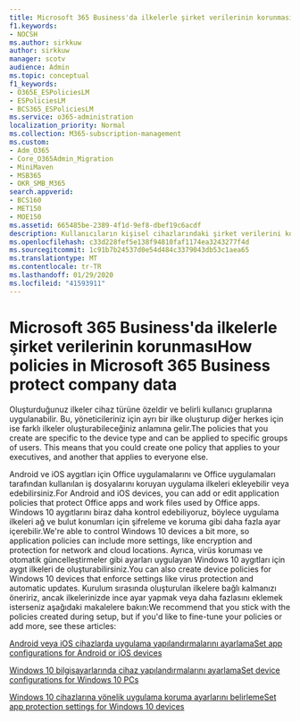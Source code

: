 ```yaml
---
title: Microsoft 365 Business'da ilkelerle şirket verilerinin korunması
f1.keywords:
- NOCSH
ms.author: sirkkuw
author: sirkkuw
manager: scotv
audience: Admin
ms.topic: conceptual
f1_keywords:
- O365E_ESPoliciesLM
- ESPoliciesLM
- BCS365_ESPoliciesLM
ms.service: o365-administration
localization_priority: Normal
ms.collection: M365-subscription-management
ms.custom:
- Adm_O365
- Core_O365Admin_Migration
- MiniMaven
- MSB365
- OKR_SMB_M365
search.appverid:
- BCS160
- MET150
- MOE150
ms.assetid: 665485be-2389-4f1d-9ef8-dbef19c6acdf
description: Kullanıcıların kişisel cihazlarındaki şirket verilerini korumak için, belirli aygıtları ve güvenlik gruplarını hedefleyen ilkeler kullanın.
ms.openlocfilehash: c33d228fef5e138f94810faf1174ea3243277f4d
ms.sourcegitcommit: 1c91b7b24537d0e54d484c3379043db53c1aea65
ms.translationtype: MT
ms.contentlocale: tr-TR
ms.lasthandoff: 01/29/2020
ms.locfileid: "41593911"
---
```

# <a name="how-policies-in-microsoft-365-business-protect-company-data"></a><span data-ttu-id="4cd6e-103">Microsoft 365 Business'da ilkelerle şirket verilerinin korunması</span><span class="sxs-lookup"><span data-stu-id="4cd6e-103">How policies in Microsoft 365 Business protect company data</span></span>

<span data-ttu-id="4cd6e-p101">Oluşturduğunuz ilkeler cihaz türüne özeldir ve belirli kullanıcı gruplarına uygulanabilir. Bu, yöneticileriniz için ayrı bir ilke oluşturup diğer herkes için ise farklı ilkeler oluşturabileceğiniz anlamına gelir.</span><span class="sxs-lookup"><span data-stu-id="4cd6e-p101">The policies that you create are specific to the device type and can be applied to specific groups of users. This means that you could create one policy that applies to your executives, and another that applies to everyone else.</span></span>
  
<span data-ttu-id="4cd6e-106">Android ve iOS aygıtları için Office uygulamalarını ve Office uygulamaları tarafından kullanılan iş dosyalarını koruyan uygulama ilkeleri ekleyebilir veya edebilirsiniz.</span><span class="sxs-lookup"><span data-stu-id="4cd6e-106">For Android and iOS devices, you can add or edit application policies that protect Office apps and work files used by Office apps.</span></span> <span data-ttu-id="4cd6e-107">Windows 10 aygıtlarını biraz daha kontrol edebiliyoruz, böylece uygulama ilkeleri ağ ve bulut konumları için şifreleme ve koruma gibi daha fazla ayar içerebilir.</span><span class="sxs-lookup"><span data-stu-id="4cd6e-107">We're able to control Windows 10 devices a bit more, so application policies can include more settings, like encryption and protection for network and cloud locations.</span></span> <span data-ttu-id="4cd6e-108">Ayrıca, virüs koruması ve otomatik güncelleştirmeler gibi ayarları uygulayan Windows 10 aygıtları için aygıt ilkeleri de oluşturabilirsiniz.</span><span class="sxs-lookup"><span data-stu-id="4cd6e-108">You can also create device policies for Windows 10 devices that enforce settings like virus protection and automatic updates.</span></span> <span data-ttu-id="4cd6e-109">Kurulum sırasında oluşturulan ilkelere bağlı kalmanızı öneririz, ancak ilkelerinizde ince ayar yapmak veya daha fazlasını eklemek isterseniz aşağıdaki makalelere bakın:</span><span class="sxs-lookup"><span data-stu-id="4cd6e-109">We recommend that you stick with the policies created during setup, but if you'd like to fine-tune your policies or add more, see these articles:</span></span>
  
[<span data-ttu-id="4cd6e-110">Android veya iOS cihazlarda uygulama yapılandırmalarını ayarlama</span><span class="sxs-lookup"><span data-stu-id="4cd6e-110">Set app configurations for Android or iOS devices</span></span>](app-protection-settings-for-android-and-ios.md)
  
[<span data-ttu-id="4cd6e-111">Windows 10 bilgisayarlarında cihaz yapılandırmalarını ayarlama</span><span class="sxs-lookup"><span data-stu-id="4cd6e-111">Set device configurations for Windows 10 PCs</span></span>](protection-settings-for-windows-10-pcs.md)
  
[<span data-ttu-id="4cd6e-112">Windows 10 cihazlarına yönelik uygulama koruma ayarlarını belirleme</span><span class="sxs-lookup"><span data-stu-id="4cd6e-112">Set app protection settings for Windows 10 devices</span></span>](protection-settings-for-windows-10-devices.md)
  

